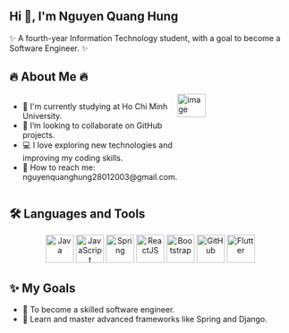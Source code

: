 ## Hi 👋, I'm Nguyen Quang Hung
✨ A fourth-year Information Technology student, with a goal to become a Software Engineer. ✨

## 🔥 About Me 🔥
<div style="display: flex;">
  <div style="flex: 1;">
    <ul>
      <li>🌱 I'm currently studying at Ho Chi Minh University.</li>
      <li>🤝 I’m looking to collaborate on GitHub projects.</li>
      <li>💻 I love exploring new technologies and improving my coding skills.</li>
      <li>📧 How to reach me: nguyenquanghung28012003@gmail.com.</li>
    </ul>
  </div>
 <div style="flex: 1;">
  <img src="https://github.com/user-attachments/assets/1cc58d4f-9dae-414d-b78b-ef0c97ecd881" alt="image" style="width: 50%; height: auto;">
</div>
</div>

## 🛠️ Languages and Tools
<p align="center"> <img src="https://img.icons8.com/color/48/000000/java-coffee-cup-logo--v1.png" alt="Java" title="Java" width="50" /> 
  <img src="https://img.icons8.com/color/48/000000/javascript--v1.png" alt="JavaScript" title="JavaScript" width="50" />
  <img src="https://img.icons8.com/color/48/000000/spring-logo.png" alt="Spring" title="Spring Framework" width="50" /> 
  <img src="https://img.icons8.com/color/48/000000/react-native.png" alt="ReactJS" title="ReactJS" width="50" /> <img src="https://img.icons8.com/color/48/000000/bootstrap.png" alt="Bootstrap" title="Bootstrap" width="50" />
  <img src="https://img.icons8.com/ios-filled/50/000000/github.png" alt="GitHub" title="GitHub" width="50" />
    <img src="https://img.icons8.com/color/48/000000/flutter.png" alt="Flutter" title="Flutter" width="50" />
</p>
  
## ✨ My Goals
- 🌟 To become a skilled software engineer.  
- 🚀 Learn and master advanced frameworks like Spring and Django.  
